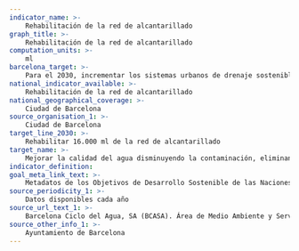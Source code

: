 ```yaml
---
indicator_name: >-
    Rehabilitación de la red de alcantarillado  
graph_title: >-
    Rehabilitación de la red de alcantarillado  
computation_units: >-
    ml
barcelona_target: >-
    Para el 2030, incrementar los sistemas urbanos de drenaje sostenible y el aprovechamiento de las aguas freáticas
national_indicator_available: >-
    Rehabilitación de la red de alcantarillado  
national_geographical_coverage: >-
    Ciudad de Barcelona
source_organisation_1: >-
    Ciudad de Barcelona
target_line_2030: >-
    Rehabilitar 16.000 ml de la red de alcantarillado
target_name: >-
    Mejorar la calidad del agua disminuyendo la contaminación, eliminando los vertidos y minimizando la descarga de materiales y productos químicos peligrosos, así como reduciendo a la mitad el porcentaje de aguas residuales sin tratar y aumentando considerablemente a escala mundial el reciclaje y la reutilización en condiciones de seguridad
indicator_definition:
goal_meta_link_text: >-
    Metadatos de los Objetivos de Desarrollo Sostenible de las Naciones Unidas (pdf 894kB)
source_periodicity_1: >-
    Datos disponibles cada año
source_url_text_1: >-
    Barcelona Ciclo del Agua, SA (BCASA). Área de Medio Ambiente y Servicios Urbanos 
source_other_info_1: >-
    Ayuntamiento de Barcelona
---
```

